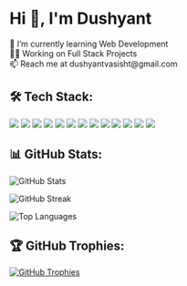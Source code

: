 <h1>Hi 👋, I'm Dushyant</h1>

<p>
  🌱 I’m currently learning Web Development<br>
  👨‍💻 Working on Full Stack Projects<br>
  📫 Reach me at dushyantvasisht@gmail.com
</p>


<h2 align="left">🛠️ Tech Stack:</h2>
<p align="left">
  <a href="https://www.w3.org/html/" target="_blank"> <img src="https://img.shields.io/badge/HTML5-E34F26?style=for-the-badge&logo=html5&logoColor=white"/></a>
  <a href="https://www.w3schools.com/css/" target="_blank"> <img src="https://img.shields.io/badge/CSS3-1572B6?style=for-the-badge&logo=css3&logoColor=white"/></a>
  <a href="https://developer.mozilla.org/en-US/docs/Web/JavaScript" target="_blank"> <img src="https://img.shields.io/badge/JavaScript-F7DF1E?style=for-the-badge&logo=javascript&logoColor=black"/></a>
  <a href="https://reactjs.org/" target="_blank"> <img src="https://img.shields.io/badge/React-20232A?style=for-the-badge&logo=react&logoColor=61DAFB"/></a>
  <a href="https://tailwindcss.com/" target="_blank"> <img src="https://img.shields.io/badge/Tailwind%20CSS-38B2AC?style=for-the-badge&logo=tailwind-css&logoColor=white"/></a>
  <a href="https://getbootstrap.com" target="_blank"> <img src="https://img.shields.io/badge/Bootstrap-563D7C?style=for-the-badge&logo=bootstrap&logoColor=white"/></a>
  <a href="https://nodejs.org/" target="_blank"> <img src="https://img.shields.io/badge/Node.js-43853D?style=for-the-badge&logo=node.js&logoColor=white"/></a>
  <a href="https://expressjs.com/" target="_blank"> <img src="https://img.shields.io/badge/Express.js-404D59?style=for-the-badge&logo=express&logoColor=white"/></a>
  <a href="https://www.mongodb.com/" target="_blank"> <img src="https://img.shields.io/badge/MongoDB-47A248?style=for-the-badge&logo=mongodb&logoColor=white"/></a>
  <a href="https://www.mysql.com/" target="_blank"> <img src="https://img.shields.io/badge/MySQL-4479A1?style=for-the-badge&logo=mysql&logoColor=white"/></a>
  <a href="https://www.java.com" target="_blank"> <img src="https://img.shields.io/badge/Java-ED8B00?style=for-the-badge&logo=java&logoColor=white"/></a>
  <a href="https://www.python.org" target="_blank"> <img src="https://img.shields.io/badge/Python-3776AB?style=for-the-badge&logo=python&logoColor=white"/></a>
  <a href="https://git-scm.com/" target="_blank"> <img src="https://img.shields.io/badge/Git-F05032?style=for-the-badge&logo=git&logoColor=white"/></a>
</p>

<h2 align="left">📊 GitHub Stats:</h2>
<p align="left">
  <img align="center" src="https://github-readme-stats.vercel.app/api?username=rohandalal8&show_icons=true&theme=tokyonight" alt="GitHub Stats"/>
</p>
<p align="left">
  <img align="center" src="https://github-readme-streak-stats.herokuapp.com/?user=rohandalal8&theme=tokyonight" alt="GitHub Streak"/>
</p>
<p align="left">
  <img align="center" src="https://github-readme-stats.vercel.app/api/top-langs?username=rohandalal8&show_icons=true&locale=en&layout=compact&theme=tokyonight" alt="Top Languages"/>
</p>

<h2 align="left">🏆 GitHub Trophies:</h2>
<p align="left">
  <a href="https://github.com/ryo-ma/github-profile-trophy">
    <img src="https://github-profile-trophy.vercel.app/?username=rohandalal8&theme=tokyonight&margin-w=10" alt="GitHub Trophies"/>
  </a>
</p>
